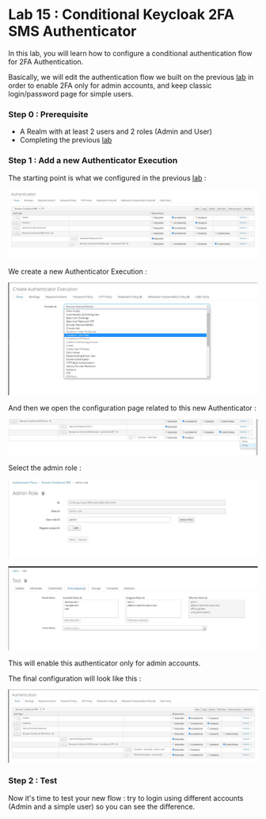 Lab 15 : Conditional Keycloak 2FA SMS Authenticator
=============================================================

In this lab, you will learn how to configure a conditional authentication flow for 2FA Authentication.

Basically, we will edit the authentication flow we built on the previous [lab](../lab15) in order to enable 2FA only for admin accounts, and keep classic login/password page for simple users.

### Step 0 : Prerequisite
- A Realm with at least 2 users and 2 roles (Admin and User)
- Completing the previous [lab](../lab15)

### Step 1 : Add a new Authenticator Execution

The starting point is what we configured in the previous [lab](../lab15) :

![SMS Authentication flow](images/1.JPG)

We create a new Authenticator Execution :

![SMS Authentication flow](images/2_add_exec.JPG)

And then we open the configuration page related to this new Authenticator :

![SMS Authentication flow](images/3_config_exec.JPG)

Select the admin role :

![SMS Authentication flow](images/4_select_admin_role.JPG)

![SMS Authentication flow](images/5_add_admin_role.JPG)

This will enable this authenticator only for admin accounts. 

The final configuration will look like this :

![SMS Authentication flow](images/5_final_config.JPG)

### Step 2 : Test

Now it's time to test your new flow : try to login using different accounts (Admin and a simple user) so you can see the difference.





 

   